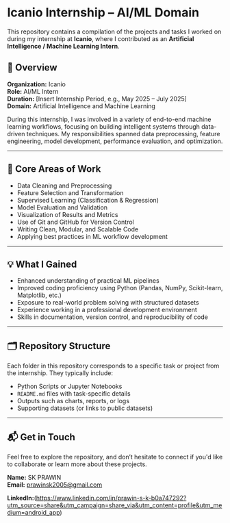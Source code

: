 # Icanio Internship – AI/ML Domain

This repository contains a compilation of the projects and tasks I worked on during my internship at **Icanio**, where I contributed as an **Artificial Intelligence / Machine Learning Intern**.

## 🧭 Overview

**Organization:** Icanio  
**Role:** AI/ML Intern  
**Duration:** [Insert Internship Period, e.g., May 2025 – July 2025]  
**Domain:** Artificial Intelligence and Machine Learning

During this internship, I was involved in a variety of end-to-end machine learning workflows, focusing on building intelligent systems through data-driven techniques. My responsibilities spanned data preprocessing, feature engineering, model development, performance evaluation, and optimization.

---

## 🧰 Core Areas of Work

- Data Cleaning and Preprocessing  
- Feature Selection and Transformation  
- Supervised Learning (Classification & Regression)  
- Model Evaluation and Validation  
- Visualization of Results and Metrics  
- Use of Git and GitHub for Version Control  
- Writing Clean, Modular, and Scalable Code  
- Applying best practices in ML workflow development  

---

## 💡 What I Gained

- Enhanced understanding of practical ML pipelines  
- Improved coding proficiency using Python (Pandas, NumPy, Scikit-learn, Matplotlib, etc.)  
- Exposure to real-world problem solving with structured datasets  
- Experience working in a professional development environment  
- Skills in documentation, version control, and reproducibility of code  

---

## 🗂️ Repository Structure

Each folder in this repository corresponds to a specific task or project from the internship. They typically include:

- Python Scripts or Jupyter Notebooks  
- `README.md` files with task-specific details  
- Outputs such as charts, reports, or logs  
- Supporting datasets (or links to public datasets)  

---

## 📬 Get in Touch

Feel free to explore the repository, and don’t hesitate to connect if you'd like to collaborate or learn more about these projects.

**Name:** SK PRAWIN  
**Email:** prawinsk2005@gmail.com

**LinkedIn:**(https://www.linkedin.com/in/prawin-s-k-b0a747292?utm_source=share&utm_campaign=share_via&utm_content=profile&utm_medium=android_app)
